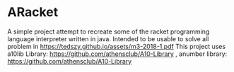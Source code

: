 # ARacket
A simple project attempt to recreate some of the racket programming language interpreter written in java. Intended to be usable to solve all problem in https://tedszy.github.io/assets/m3-2018-1.pdf
This project uses a10lib Library: https://github.com/athensclub/A10-Library , anumber library: https://github.com/athensclub/A10-Library
